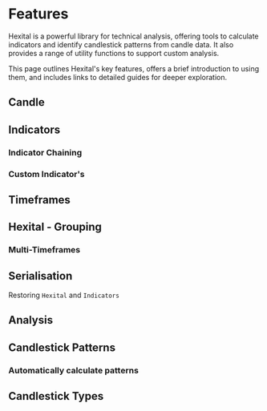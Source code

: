 # Features

Hexital is a powerful library for technical analysis, offering tools to calculate indicators and identify candlestick patterns from candle data. It also provides a range of utility functions to support custom analysis.

This page outlines Hexital's key features, offers a brief introduction to using them, and includes links to detailed guides for deeper exploration.

## Candle

## Indicators

### Indicator Chaining

### Custom Indicator's

## Timeframes

## Hexital - Grouping

### Multi-Timeframes


## Serialisation
Restoring `Hexital` and `Indicators`

## Analysis

## Candlestick Patterns

### Automatically calculate patterns

## Candlestick Types